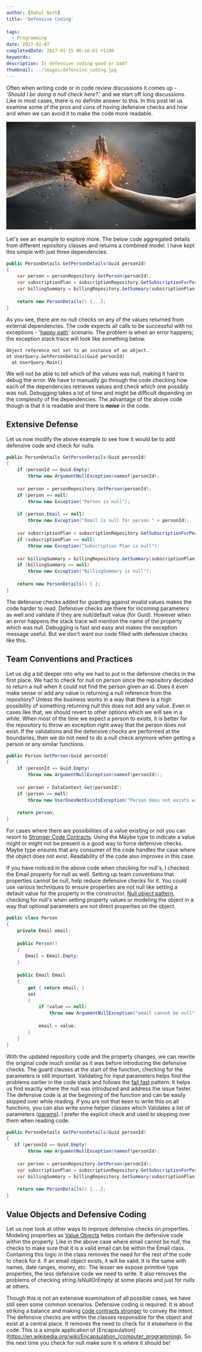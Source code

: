 ```yaml
---
author: [Rahul Nath]
title: 'Defensive Coding'
  
tags:
  - Programming
date: 2017-02-07
completedDate: 2017-01-15 06:16:01 +1100
keywords:
description: Is defensive coding good or bad?
thumbnail: ../images/defensive_coding.jpg
---
```


Often when writing code or in code review discussions it comes up - '_Should I be doing a null check here?_.' and we start off long discussions. Like in most cases, there is no definite answer to this. In this post let us examine some of the pros and cons of having defensive checks and how and when we can avoid it to make the code more readable.

<img alt="Defensive Coding" src="../images/defensive_coding.jpg" />

Let's see an example to explore more. The below code aggregated details from different repository classes and returns a combined model. I have kept this simple with just three dependencies.

```csharp
public PersonDetails GetPersonDetails(Guid personId)
{
    var person = personRepository.GetPerson(personId);
    var subscriptionPlan = subscriptionRepository.GetSubscriptionForPerson(person.Email);
    var billingSummary = billingRepository.GetSummary(subscriptionPlan.Id);

    return new PersonDetails() {...};
}
```

As you see, there are no null checks on any of the values returned from external dependencies. The code expects all calls to be successful with no exceptions - '[happy path](https://en.wikipedia.org/wiki/Happy_path)' scenario.
The problem is when an error happens; the exception stack trace will look like something below.

```text
Object reference not set to an instance of an object.
at UserQuery.GetPersonDetails(Guid personId)
  at UserQuery.Main()
```

We will not be able to tell which of the values was null, making it hard to debug the error. We have to manually go through the code checking how each of the dependencies retrieves values and check which one possibly was null. Debugging takes a lot of time and might be difficult depending on the complexity of the dependencies. The advantage of the above code though is that it is readable and there is **_noise_** in the code.

## Extensive Defense

Let us now modify the above example to see how it would be to add defensive code and check for nulls.

```csharp
public PersonDetails GetPersonDetails(Guid personId)
{
    if (personId == Guid.Empty)
        throw new ArgumentNullException(nameof(personId);

    var person = personRepository.GetPerson(personId);
    if (person == null)
        throw new Exception("Person is null");

    if (person.Email == null)
        throw new Exception("Email is null for person " + personId);

    var subscriptionPlan = subscriptionRepository.GetSubscriptionForPerson(person.Email);
    if (subscriptionPlan == null)
        throw new Exception("Subscription Plan is null");

    var billingSummary = billingRepository.GetSummary(subscriptionPlan.Id);
    if (billingSummary == null)
        throw new Exception("BillingSummary is null");

    return new PersonDetails() { };
}
```

The defensive checks added for guarding against invalid values makes the code harder to read. Defensive checks are there for incoming parameters as well and validate if they are null/default value (for Guid). However when an error happens the stack trace will mention the name of the property which was null. Debugging is fast and easy and makes the exception message useful. But we don't want our code filled with defensive checks like this.

## Team Conventions and Practices

Let us dig a bit deeper into why we had to put in the defensive checks in the first place. We had to check for null on _person_ since the repository decided to return a null when it could not find the person given an id. Does it even make sense or add any value in returning a null reference from the repository? Unless the business works in a way that there is a high possibility of something returning null this does not add any value. Even in cases like that, we should revert to other options which we will see in a while. When most of the time we expect a person to exists, it is better for the repository to throw an exception right away that the person does not exist. If the validations and the defensive checks are performed at the boundaries, then we do not need to do a null check anymore when getting a person or any similar functions.

```csharp
public Person GetPerson(Guid personId)
{
    if (personId == Guid.Empty)
        throw new ArgumentNullException(nameof(personId));

    var person = DataContext.Get(personId);
    if (person == null)
        throw new UserDoesNotExistsException("Person does not exists with id ", personId);

    return person;
}
```

For cases where there are possibilities of a value existing or not you can resort to [Stronger Code Contracts](http://www.rahulpnath.com/blog/stronger-code-contracts/). Using the Maybe type to indicate a value might or might not be present is a good way to force defensive checks. Maybe type ensures that any consumer of the code handles the case where the object does not exist. Readability of the code also improves in this case.

If you have noticed in the above code when checking for null's, I checked the Email property for null as well. Setting up team conventions that properties cannot be null, help reduce defensive checks for it. You could use various techniques to ensure properties are not null like setting a default value for the property in the constructor, [Null object pattern](https://en.wikipedia.org/wiki/Null_Object_pattern), checking for null's when setting property values or modeling the object in a way that optional parameters are not direct properties on the object.

```csharp
public class Person
{
    private Email email;

    public Person()
    {
       Email = Email.Empty;
    }

    public Email Email
    {
        get { return email; }
        set
        {
            if (value == null)
                throw new ArgumentNullException("email cannot be null");

            email = value;
        }
    }
}
```

With the updated repository code and the property changes, we can rewrite the original code much similar as it was before introducing the defensive checks. The guard clauses at the start of the function, checking for the parameters is still important. Validating for input parameters helps find the problems earlier in the code stack and follows the [fail fast](https://en.wikipedia.org/wiki/Fail-fast) pattern. It helps us find exactly where the null was introduced and address the issue faster. The defensive code is at the beginning of the function and can be easily skipped over while reading. If you are not that keen to write this on all functions, you can also write some helper classes which Validates a list of parameters ([params](https://msdn.microsoft.com/en-au/library/w5zay9db.aspx)). I prefer the explicit check and used to skipping over them when reading code.

```csharp
public PersonDetails GetPersonDetails(Guid personId)
{
   if (personId == Guid.Empty)
        throw new ArgumentNullException(nameof(personId);

    var person = personRepository.GetPerson(personId);
    var subscriptionPlan = subscriptionRepository.GetSubscriptionForPerson(person.Email);
    var billingSummary = billingRepository.GetSummary(subscriptionPlan.Id);

    return new PersonDetails() {...};
}
```

## Value Objects and Defensive Coding

Let us now look at other ways to improve defensive checks on properties. Modeling properties as [Value Objects](http://www.rahulpnath.com/blog/thinking-beyond-primitive-values-value-objects/) helps contain the defensive code within the property. Like in the above case where email cannot be null, the checks to make sure that it is a valid email can be within the Email class. Containing this logic in the class removes the need for the rest of the code to check for it. If an email object exists, it will be valid. It is the same with names, date ranges, money, etc. The lesser we expose primitive type properties, the less defensive code we need to write. It also removes the problems of checking _string.IsNullOrEmpty_ at some places and just for nulls at others.

Though this is not an extensive examination of all possible cases, we have still seen some common scenarios. Defensive coding is required. It is about striking a balance and making [code contracts stronger](http://www.rahulpnath.com/blog/stronger-code-contracts/) to convey the intent. The defensive checks are within the classes responsible for the object and exist at a central place. It removes the need to check for it elsewhere in the code. This is a simple application of [Encapsulation](https://en.wikipedia.org/wiki/Encapsulation_(computer_programming). So the next time you check for null make sure it is where it should be!
